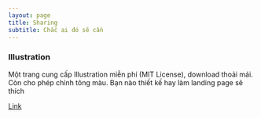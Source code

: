 ```yaml
---
layout: page
title: Sharing
subtitle: Chắc ai đó sẽ cần
---
```


### Illustration
Một trang cung cấp Illustration miễn phí (MIT License), download thoải mái. Còn cho phép chỉnh tông màu. Bạn nào thiết kế hay làm landing page sẽ thích

[Link](https://undraw.co/illustrations)